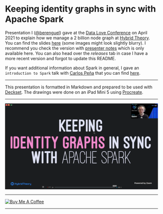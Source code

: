 # Keeping identity graphs in sync with Apache Spark

Presentation I ([@berenguel](https://twitter.com/berenguel)) gave at the [Data Love Conference](https://datalove.konfy.care) on April 2021
to explain how we manage a 2 billion node graph at [Hybrid Theory](https://www.hybridtheory.com). You can find the slides
[here](https://github.com/rberenguel/identity-graphs/releases/download/0.1.0/identity-graphs.pdf)
(some images might look slightly blurry). I recommend you check the version with
[presenter
notes](https://github.com/rberenguel/identity-graphs/releases/download/0.1.0/identity-graphs-with-notes.pdf)
which is only available here. You can also head over the _releases_ tab in case I have a more recent version and forgot to update this README.

If you want additional information about Spark in general, I gave an
`introduction to Spark` talk with [Carlos Peña](http://twitter.com/crafty_coder)
that you can find [here](https://github.com/rberenguel/WelcomeToApacheSpark).

---

This presentation is formatted in Markdown and prepared to be used with
[Deckset](https://www.decksetapp.com/). The drawings were done on an iPad Mini 5
using [Procreate](https://procreate.art).

---

![](images/datalove.png)

---

<a href="https://www.buymeacoffee.com/rberenguel" target="_blank"><img src="https://cdn.buymeacoffee.com/buttons/default-orange.png" alt="Buy Me A Coffee" height="51" width="217"></a>

---
